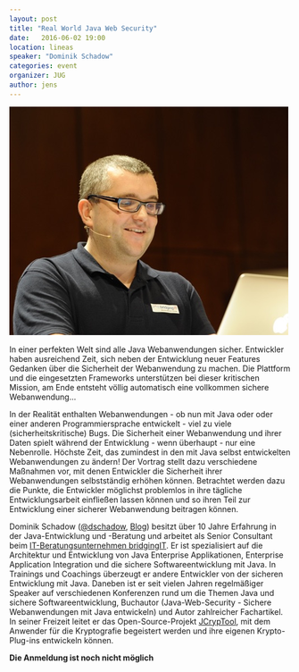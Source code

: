 ```yaml
---
layout: post
title: "Real World Java Web Security"
date:   2016-06-02 19:00
location: lineas
speaker: "Dominik Schadow" 
categories: event
organizer: JUG
author: jens
---
```

<img src="/assets/articles/2016/dominik-schadow.jpg" class="speaker" />

In einer perfekten Welt sind alle Java Webanwendungen sicher. Entwickler
haben ausreichend Zeit, sich neben der Entwicklung neuer Features
Gedanken über die Sicherheit der Webanwendung zu machen. Die Plattform
und die eingesetzten Frameworks unterstützen bei dieser kritischen
Mission, am Ende entsteht völlig automatisch eine vollkommen sichere
Webanwendung...

In der Realität enthalten Webanwendungen - ob nun mit Java oder oder
einer anderen Programmiersprache entwickelt - viel zu viele
(sicherheitskritische) Bugs. Die Sicherheit einer Webanwendung und ihrer
Daten spielt während der Entwicklung - wenn überhaupt - nur eine
Nebenrolle. Höchste Zeit, das zumindest in den mit Java selbst
entwickelten Webanwendungen zu ändern! Der Vortrag stellt dazu
verschiedene Maßnahmen vor, mit denen Entwickler die Sicherheit ihrer
Webanwendungen selbstständig erhöhen können. Betrachtet werden dazu die
Punkte, die Entwickler möglichst problemlos in ihre tägliche
Entwicklungsarbeit einfließen lassen können und so ihren Teil zur
Entwicklung einer sicherer Webanwendung beitragen können.

Dominik Schadow ([@dschadow](https://twitter.com/dschadow), [Blog](http://www.dominikschadow.de)) 
besitzt über 10 Jahre Erfahrung in der Java-Entwicklung
und -Beratung und arbeitet als Senior Consultant beim
[IT-Beratungsunternehmen bridgingIT](www.bridging-it.de). Er ist spezialisiert auf die
Architektur und Entwicklung von Java Enterprise Applikationen,
Enterprise Application Integration und die sichere Softwareentwicklung
mit Java. In Trainings und Coachings überzeugt er andere Entwickler von
der sicheren Entwicklung mit Java. Daneben ist er seit vielen Jahren
regelmäßiger Speaker auf verschiedenen Konferenzen rund um die Themen
Java und sichere Softwareentwicklung, Buchautor (Java-Web-Security -
Sichere Webanwendungen mit Java entwickeln) und Autor zahlreicher
Fachartikel. In seiner Freizeit leitet er das Open-Source-Projekt
[JCrypTool](https://github.com/jcryptool), mit dem Anwender für die Kryptografie begeistert werden und
ihre eigenen Krypto-Plug-ins entwickeln können.

**Die Anmeldung ist noch nicht möglich**